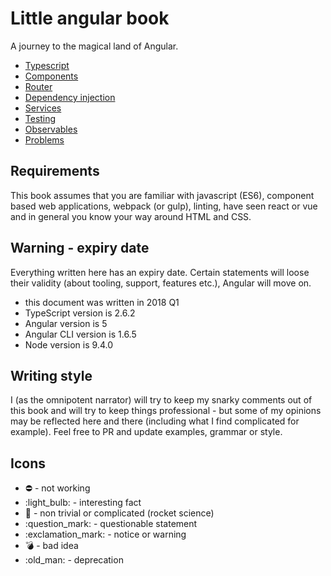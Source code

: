 # Little angular book

A journey to the magical land of Angular.

- [Typescript](01-typescript/README.md)
- [Components](02-components/README.md)
- [Router](03-routing/README.md)
- [Dependency injection](04-dependency-injection/README.md)
- [Services](05-services/README.md)
- [Testing](06-testing/README.md)
- [Observables](07-observables/README.md)
- [Problems](08-problems/README.md)

## Requirements 

This book assumes that you are familiar with javascript (ES6), component based web applications, webpack (or gulp), linting, have seen react or vue and in general you know your way around HTML and CSS.

## Warning - expiry date

Everything written here has an expiry date. Certain statements will loose their validity (about tooling, support, features etc.), Angular will move on.

- this document was written in 2018 Q1
- TypeScript version is 2.6.2
- Angular version is 5
- Angular CLI version is 1.6.5
- Node version is 9.4.0

## Writing style

I (as the omnipotent narrator) will try to keep my snarky comments out of this book and will try to keep things professional - but some of my opinions may be reflected here and there (including what I find complicated for example). Feel free to PR and update examples, grammar or style.

## Icons

- :no_entry: - not working
- :light_bulb: - interesting fact
- :rocket: - non trivial or complicated (rocket science)
- :question_mark: - questionable statement
- :exclamation_mark: - notice or warning
- :bomb: - bad idea
- :old_man: - deprecation

